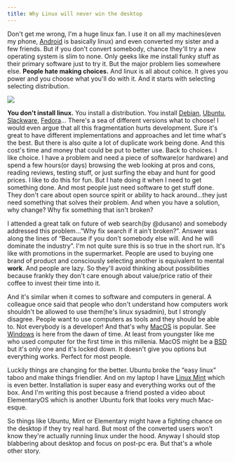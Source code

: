 ```yaml
---
title: Why Linux will never win the desktop
--- 
```


Don't get me wrong, I'm a huge linux fan. I use it on all my
machines(even my phone,
[Android](http://www.t-mobile.com/shop/phones/?capcode=AGE "Android phones")
is basically linux) and even converted my sister and a few friends. But
if you don't convert somebody, chance they'll try a new operating system
is slim to none. Only geeks like me install funky stuff as their primary
software just to try it.
But the major problem lies somewhere else. **People hate making
choices.** And linux is all about cohice. It gives you power and you
choose what you'll do with it. And it starts with selecting selecting
distribution.

[![](http://cdn.memegenerator.net/instances/400x/30362832.jpg)](http://cdn.memegenerator.net/instances/400x/30362832.jpg)

**You don't install linux.** You install a distribution. You install
[Debian](http://www.debian.org/ "Debian"),
[Ubuntu](http://www.ubuntu.com/ "Ubuntu (operating system)"),
[Slackware](http://www.slackware.com/ "Slackware"),
[Fedora](http://www.fedoraproject.org/ "Fedora (operating system)")...
There's a sea of different versions what to choose! I would even argue
that all this fragmentation hurts development. Sure it's great to have
different implementations and approaches and let time what's the best.
But there is also quite a lot of duplicate work being done. And this
cost's time and money that could be put to better use.
Back to choices. I like choice. I have a problem and need a piece of
software(or hardware) and spend a few hours(or days) browsing the web
looking at pros and cons, reading reviews, testing stuff, or just
surfing the ebay and hunt for good prices. I like to do this for fun.
But I hate doing it when I need to get something done. And most people
just need software to get stuff done. They don't care about open source
spirit or ability to hack around...they just need something that solves
their problem. And when you have a solution, why change? Why fix
something that isn't broken?

I attended a great talk on future of web search(by @dusano) and somebody
addressed this problem...”Why fix search if it ain't broken?”. Answer
was along the lines of “Because if you don't somebody else will. And he
will dominate the industry”. I'm not quite sure this is so true in the
short run. It's like with promotions in the supermarket. People are used
to buying one brand of product and consciously selecting another is
equivalent to mental **work**. And people are lazy. So they'll avoid
thinking about possibilities because frankly they don't care enough
about value/price ratio of their coffee to invest their time into it.

And it's similar when it comes to software and computers in general. A
colleague once said that people who don't understand how computers work
shouldn't be allowed to use them(he's linux sysadmin), but I strongly
disagree. People want to use computers as tools and they should be able
to. Not everybody is a developer! And that's why
[MacOS](http://www.apple.com/macosx/ "Mac OS") is popular. See
[Windows](http://www.microsoft.com/WINDOWS "Windows") is here from the
dawn of time. At least from youngster like me who used computer for the
first time in this millenia.
MacOS might be a
[BSD](http://en.wikipedia.org/wiki/Berkeley_Software_Distribution "Berkeley Software Distribution")
but it's only one and it's locked down. It doesn't give you options but
everything works. Perfect for most people.

Luckily things are changing for the better. Ubuntu broke the “easy
linux” taboo and make things friendlier. And on my laptop I have [Linux
Mint](http://www.linuxmint.com/ "Linux Mint") which is even better.
Installation is super easy and everything works out of the box. And I'm
writing this post because a friend posted a video about ElementaryOS
which is another Ubuntu fork that looks very much Mac-esque.

So things like Ubuntu, Mint or Elementary might have a fighting chance
on the desktop if they try real hard. But most of the converted users
won't know they're actually running linux under the hood. Anyway I
should stop blabbering about desktop and focus on post-pc era. But
that's a whole other story.
